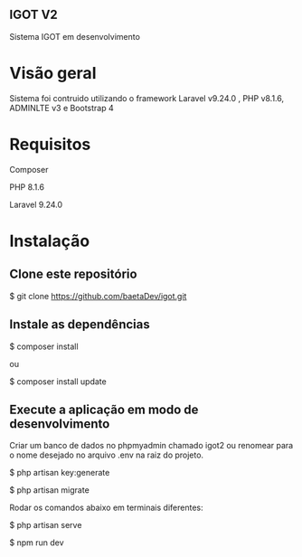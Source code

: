 ## IGOT V2

Sistema IGOT em desenvolvimento

# Visão geral
Sistema foi contruido utilizando o framework Laravel v9.24.0 , PHP v8.1.6, ADMINLTE v3 e Bootstrap 4

# Requisitos
Composer

PHP 8.1.6

Laravel 9.24.0

# Instalação

## Clone este repositório
$ git clone https://github.com/baetaDev/igot.git

## Instale as dependências
$ composer install 

ou

$ composer install update

## Execute a aplicação em modo de desenvolvimento
Criar um banco de dados no phpmyadmin chamado igot2 ou renomear para o nome desejado no arquivo .env na raiz do projeto.

$ php artisan key:generate

$ php artisan migrate

Rodar os comandos abaixo em terminais diferentes:

$ php artisan serve

$ npm run dev 
